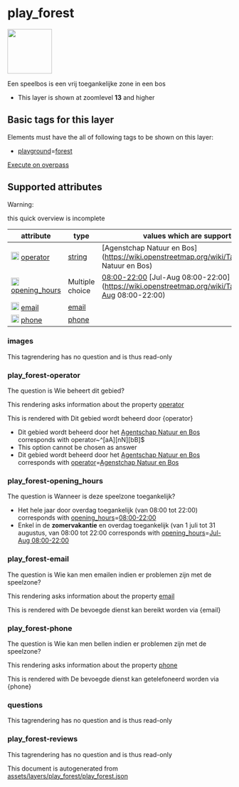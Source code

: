 

 play_forest 
=============



<img src='https://mapcomplete.osm.be/./assets/layers/play_forest/icon.svg' height="100px"> 

Een speelbos is een vrij toegankelijke zone in een bos






  - This layer is shown at zoomlevel **13** and higher




 Basic tags for this layer 
---------------------------



Elements must have the all of following tags to be shown on this layer:



  - <a href='https://wiki.openstreetmap.org/wiki/Key:playground' target='_blank'>playground</a>=<a href='https://wiki.openstreetmap.org/wiki/Tag:playground%3Dforest' target='_blank'>forest</a>


[Execute on overpass](http://overpass-turbo.eu/?Q=%5Bout%3Ajson%5D%5Btimeout%3A90%5D%3B(%20%20%20%20nwr%5B%22playground%22%3D%22forest%22%5D(%7B%7Bbbox%7D%7D)%3B%0A)%3Bout%20body%3B%3E%3Bout%20skel%20qt%3B)



 Supported attributes 
----------------------



Warning: 

this quick overview is incomplete



attribute | type | values which are supported by this layer
----------- | ------ | ------------------------------------------
[<img src='https://mapcomplete.osm.be/assets/svg/statistics.svg' height='18px'>](https://taginfo.openstreetmap.org/keys/operator#values) [operator](https://wiki.openstreetmap.org/wiki/Key:operator) | [string](../SpecialInputElements.md#string) | [Agenstchap Natuur en Bos](https://wiki.openstreetmap.org/wiki/Tag:operator%3DAgenstchap Natuur en Bos)
[<img src='https://mapcomplete.osm.be/assets/svg/statistics.svg' height='18px'>](https://taginfo.openstreetmap.org/keys/opening_hours#values) [opening_hours](https://wiki.openstreetmap.org/wiki/Key:opening_hours) | Multiple choice | [08:00-22:00](https://wiki.openstreetmap.org/wiki/Tag:opening_hours%3D08:00-22:00) [Jul-Aug 08:00-22:00](https://wiki.openstreetmap.org/wiki/Tag:opening_hours%3DJul-Aug 08:00-22:00)
[<img src='https://mapcomplete.osm.be/assets/svg/statistics.svg' height='18px'>](https://taginfo.openstreetmap.org/keys/email#values) [email](https://wiki.openstreetmap.org/wiki/Key:email) | [email](../SpecialInputElements.md#email) | 
[<img src='https://mapcomplete.osm.be/assets/svg/statistics.svg' height='18px'>](https://taginfo.openstreetmap.org/keys/phone#values) [phone](https://wiki.openstreetmap.org/wiki/Key:phone) | [phone](../SpecialInputElements.md#phone) | 




### images 



This tagrendering has no question and is thus read-only





### play_forest-operator 



The question is  Wie beheert dit gebied?

This rendering asks information about the property  [operator](https://wiki.openstreetmap.org/wiki/Key:operator) 

This is rendered with  Dit gebied wordt beheerd door {operator}





  - Dit gebied wordt beheerd door het <a href='https://www.natuurenbos.be/spelen'>Agentschap Natuur en Bos</a> corresponds with  operator~^[aA][nN][bB]$
  - This option cannot be chosen as answer
  - Dit gebied wordt beheerd door het <a href='https://www.natuurenbos.be/spelen'>Agentschap Natuur en Bos</a> corresponds with  <a href='https://wiki.openstreetmap.org/wiki/Key:operator' target='_blank'>operator</a>=<a href='https://wiki.openstreetmap.org/wiki/Tag:operator%3DAgenstchap Natuur en Bos' target='_blank'>Agenstchap Natuur en Bos</a>




### play_forest-opening_hours 



The question is  Wanneer is deze speelzone toegankelijk?





  - Het hele jaar door overdag toegankelijk (van 08:00 tot 22:00) corresponds with  <a href='https://wiki.openstreetmap.org/wiki/Key:opening_hours' target='_blank'>opening_hours</a>=<a href='https://wiki.openstreetmap.org/wiki/Tag:opening_hours%3D08:00-22:00' target='_blank'>08:00-22:00</a>
  - Enkel in de <b>zomervakantie</b> en overdag toegankelijk (van 1 juli tot 31 augustus, van 08:00 tot 22:00 corresponds with  <a href='https://wiki.openstreetmap.org/wiki/Key:opening_hours' target='_blank'>opening_hours</a>=<a href='https://wiki.openstreetmap.org/wiki/Tag:opening_hours%3DJul-Aug 08:00-22:00' target='_blank'>Jul-Aug 08:00-22:00</a>




### play_forest-email 



The question is  Wie kan men emailen indien er problemen zijn met de speelzone?

This rendering asks information about the property  [email](https://wiki.openstreetmap.org/wiki/Key:email) 

This is rendered with  De bevoegde dienst kan bereikt worden via {email}





### play_forest-phone 



The question is  Wie kan men bellen indien er problemen zijn met de speelzone?

This rendering asks information about the property  [phone](https://wiki.openstreetmap.org/wiki/Key:phone) 

This is rendered with  De bevoegde dienst kan getelefoneerd worden via {phone}





### questions 



This tagrendering has no question and is thus read-only





### play_forest-reviews 



This tagrendering has no question and is thus read-only

 

This document is autogenerated from [assets/layers/play_forest/play_forest.json](https://github.com/pietervdvn/MapComplete/blob/develop/assets/layers/play_forest/play_forest.json)